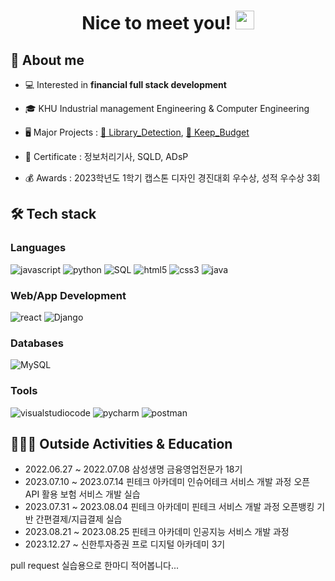 <h1 align="center">Nice to meet you! <img width="30px" src="https://raw.githubusercontent.com/iampavangandhi/iampavangandhi/master/gifs/Hi.gif"></h1>
<h2>🎤 About me</h2>

- 💻 Interested in **financial full stack development**

- 🎓 KHU Industrial management Engineering & Computer Engineering

- 🖥 Major Projects : <a href="https://github.com/kkh0331/Library_Detection">📓 Library_Detection</a>, <a href="https://github.com/kkh0331/Keep_Budget"> 🏦 Keep_Budget</a>

- 🪪 Certificate : 정보처리기사, SQLD, ADsP

- 💰 Awards : 2023학년도 1학기 캡스톤 디자인 경진대회 우수상, 성적 우수상 3회

<h2>🛠 Tech stack</h2>
<h3>Languages</h3>
<p>
     <img src="https://img.shields.io/badge/Javascript-F7DF1E.svg?style=for-the-badge&logo=javascript&logoColor=black" alt="javascript"/>
    <img src="https://img.shields.io/badge/python-3776AB.svg?style=for-the-badge&logo=python&logoColor=white" alt="python"/>
     <img alt="SQL" src="https://img.shields.io/badge/SQL%20-%23025E8C.svg?style=for-the-badge&logo=amazon-dynamodb&logoColor=white">
     <img src="https://img.shields.io/badge/html-E34F26.svg?style=for-the-badge&logo=html5&logoColor=white" alt="html5"/> 
     <img src="https://img.shields.io/badge/css-1572B6.svg?style=for-the-badge&logo=css3&logoColor=white" alt="css3"/>
     <img src="https://img.shields.io/badge/java-007396.svg?style=for-the-badge&logo=java&logoColor=white" alt="java"/>
</p>

<h3>Web/App Development</h3>
<p>
    <img src="https://img.shields.io/badge/reactjs-61DAFB.svg?style=for-the-badge&logo=react&logoColor=black" alt="react"/>
    <img alt="Django" src="https://img.shields.io/badge/Django-092E20?style=for-the-badge&logo=django&logoColor=white">
</p>

<h3>Databases</h3>
<p>
    <img alt="MySQL" src="https://img.shields.io/badge/MySQL-00000F?style=for-the-badge&logo=mysql&logoColor=white">
</p>

<h3>Tools</h3>
<p>
    <img src="https://img.shields.io/badge/visual studio code-007ACC.svg?style=for-the-badge&logo=visualstudiocode&logoColor=white" alt="visualstudiocode"/>
    <img alt="pycharm" src="https://img.shields.io/badge/pycharm-000000?style=for-the-badge&logo=pycharm&logoColor=white"/>
    <img alt="postman" src="https://img.shields.io/badge/postman-FF6C37?style=for-the-badge&logo=postman&logoColor=white"/>
</p>

<h2>👨🏻‍💻 Outside Activities & Education </h2>

- 2022.06.27 ~ 2022.07.08 삼성생명 금융영업전문가 18기
- 2023.07.10 ~ 2023.07.14 핀테크 아카데미 인슈어테크 서비스 개발 과정 오픈 API 활용 보험 서비스 개발 실습
- 2023.07.31 ~ 2023.08.04 핀테크 아카데미 핀테크 서비스 개발 과정 오픈뱅킹 기반 간편결제/지급결제 실습
- 2023.08.21 ~ 2023.08.25 핀테크 아카데미 인공지능 서비스 개발 과정
- 2023.12.27 ~ 신한투자증권 프로 디지털 아카데미 3기

pull request 실습용으로 한마디 적어봅니다...
